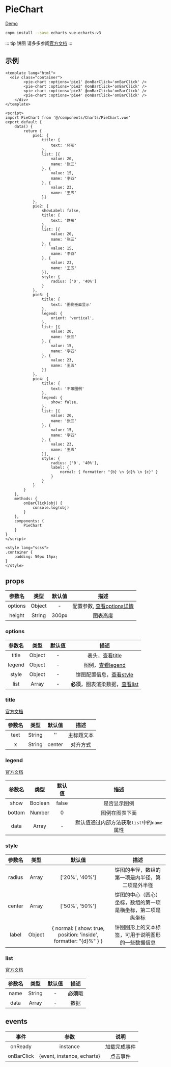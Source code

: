 # PieChart
[Demo](http://infozx.gitee.io/infozx_temp/dist/module/pie.html)

```bash
cnpm install --save echarts vue-echarts-v3
```

::: tip 饼图
请多多参阅[官方文档](http://echarts.baidu.com/option3.html#title)
:::

## 示例
```vue{11}
<template lang="html">
  <div class="container">
		<pie-chart :options='pie1' @onBarClick='onBarClick' />
		<pie-chart :options='pie2' @onBarClick='onBarClick' />
		<pie-chart :options='pie3' @onBarClick='onBarClick' />
		<pie-chart :options='pie4' @onBarClick='onBarClick' />
	</div>
</template>

<script>
import PieChart from '@/components/Charts/PieChart.vue'
export default {
	data() {
		return {
			pie1: {
				title: {
					text: '环形'
				},
				list: [{
					value: 20,
					name: '张三'
				}, {
					value: 15,
					name: '李四'
				}, {
					value: 23,
					name: '王五'
				}]
			},
			pie2: {
				showLabel: false,
				title: {
					text: '饼形'
				},
				list: [{
					value: 20,
					name: '张三'
				}, {
					value: 15,
					name: '李四'
				}, {
					value: 23,
					name: '王五'
				}],
				style: {
					radius: ['0', '40%']
				}
			},
			pie3: {
				title: {
					text: '图例垂直显示'
				},
				legend: {
					orient: 'vertical',
				},
				list: [{
					value: 20,
					name: '张三'
				}, {
					value: 15,
					name: '李四'
				}, {
					value: 23,
					name: '王五'
				}]
			},
			pie4: {
				title: {
					text: '不带图例'
				},
				legend: {
					show: false,
				},
				list: [{
					value: 20,
					name: '张三'
				}, {
					value: 15,
					name: '李四'
				}, {
					value: 23,
					name: '王五'
				}],
				style: {
					radius: ['0', '40%'],
					label: {
						normal: { formatter: "{b} \n {d}% \n {c}" }
					}
				}
			}
		}
	},
	methods: {
		onBarClick(obj) {
			console.log(obj)
		}
	},
	components: {
		PieChart
	}
}
</script>

<style lang="scss">
.container {
	padding: 50px 15px;
}
</style>
```

## props
|参数名|类型|默认值|描述|
|:---:|:---:|:---:|:---:|
|options|Object|-|配置参数, [查看options详情](#options)|
|height|String|300px|图表高度|

### options
|参数名|类型|默认值|描述|
|:---:|:---:|:---:|:---:|
|title|Object|-|表头，[查看title](#title)|
|legend|Object|-|图例，[查看legend](#legend)|
|style|Object|-|饼图配置信息，[查看style](#style)|
|list|Array|-|**必须**，图表渲染数据，[查看list](#list)|

### title
[官方文档](http://echarts.baidu.com/option3.html#title)

|参数名|类型|默认值|描述|
|:---:|:---:|:---:|:---:|
|text|String|''|主标题文本|
|x|String|center|对齐方式|

### legend
[官方文档](http://echarts.baidu.com/option3.html#legend)

|参数名|类型|默认值|描述|
|:---:|:---:|:---:|:---:|
|show|Boolean|false|是否显示图例|
|bottom|Number|0|图例在图表下面|
|data|Array|-|默认值通过内部方法获取`list`中的`name`属性|

### style
|参数名|类型|默认值|描述|
|:---:|:---:|:---:|:---:|
|radius|Array|['20%', '40%']|饼图的半径，数组的第一项是内半径，第二项是外半径|
|center|Array|['50%', '50%']|饼图的中心（圆心）坐标，数组的第一项是横坐标，第二项是纵坐标|
|label|Object|{ normal: { show: true, position: 'inside', formatter: "{d}%" } }|饼图图形上的文本标签，可用于说明图形的一些数据信息|

### list
[官方文档](http://echarts.baidu.com/option3.html#series)

|参数名|类型|默认值|描述|
|:---:|:---:|:---:|:---:|
|name|String|-|**必须**哦|
|data|Array|-|数据|

## events
|事件|参数|说明|
|:---:|:---:|:---:|
|onReady|instance|加载完成事件|
|onBarClick|{event, instance, echarts}|点击事件|
